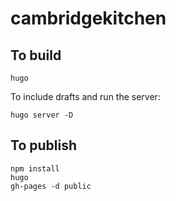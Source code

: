 # cambridgekitchen

## To build

```
hugo
```

To include drafts and run the server:

```
hugo server -D
```

## To publish

```
npm install
hugo
gh-pages -d public
```
